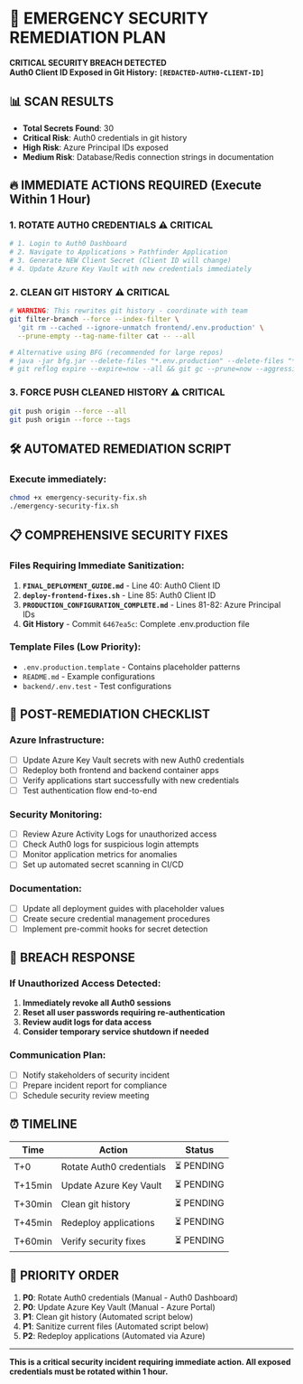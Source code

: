 # 🚨 EMERGENCY SECURITY REMEDIATION PLAN

**CRITICAL SECURITY BREACH DETECTED**  
**Auth0 Client ID Exposed in Git History: `[REDACTED-AUTH0-CLIENT-ID]`**

## 📊 SCAN RESULTS
- **Total Secrets Found**: 30
- **Critical Risk**: Auth0 credentials in git history
- **High Risk**: Azure Principal IDs exposed
- **Medium Risk**: Database/Redis connection strings in documentation

## 🔥 IMMEDIATE ACTIONS REQUIRED (Execute Within 1 Hour)

### 1. **ROTATE AUTH0 CREDENTIALS** ⚠️ CRITICAL
```bash
# 1. Login to Auth0 Dashboard
# 2. Navigate to Applications > Pathfinder Application
# 3. Generate NEW Client Secret (Client ID will change)
# 4. Update Azure Key Vault with new credentials immediately
```

### 2. **CLEAN GIT HISTORY** ⚠️ CRITICAL
```bash
# WARNING: This rewrites git history - coordinate with team
git filter-branch --force --index-filter \
  'git rm --cached --ignore-unmatch frontend/.env.production' \
  --prune-empty --tag-name-filter cat -- --all

# Alternative using BFG (recommended for large repos)
# java -jar bfg.jar --delete-files "*.env.production" --delete-files "*production*" .
# git reflog expire --expire=now --all && git gc --prune=now --aggressive
```

### 3. **FORCE PUSH CLEANED HISTORY** ⚠️ CRITICAL
```bash
git push origin --force --all
git push origin --force --tags
```

## 🛠️ AUTOMATED REMEDIATION SCRIPT

### Execute immediately:
```bash
chmod +x emergency-security-fix.sh
./emergency-security-fix.sh
```

## 📋 COMPREHENSIVE SECURITY FIXES

### Files Requiring Immediate Sanitization:
1. **`FINAL_DEPLOYMENT_GUIDE.md`** - Line 40: Auth0 Client ID
2. **`deploy-frontend-fixes.sh`** - Line 85: Auth0 Client ID  
3. **`PRODUCTION_CONFIGURATION_COMPLETE.md`** - Lines 81-82: Azure Principal IDs
4. **Git History** - Commit `6467ea5c`: Complete .env.production file

### Template Files (Low Priority):
- `.env.production.template` - Contains placeholder patterns
- `README.md` - Example configurations
- `backend/.env.test` - Test configurations

## 🔐 POST-REMEDIATION CHECKLIST

### Azure Infrastructure:
- [ ] Update Azure Key Vault secrets with new Auth0 credentials
- [ ] Redeploy both frontend and backend container apps
- [ ] Verify applications start successfully with new credentials
- [ ] Test authentication flow end-to-end

### Security Monitoring:
- [ ] Review Azure Activity Logs for unauthorized access
- [ ] Check Auth0 logs for suspicious login attempts
- [ ] Monitor application metrics for anomalies
- [ ] Set up automated secret scanning in CI/CD

### Documentation:
- [ ] Update all deployment guides with placeholder values
- [ ] Create secure credential management procedures
- [ ] Implement pre-commit hooks for secret detection

## 🚨 BREACH RESPONSE

### If Unauthorized Access Detected:
1. **Immediately revoke all Auth0 sessions**
2. **Reset all user passwords requiring re-authentication**
3. **Review audit logs for data access**
4. **Consider temporary service shutdown if needed**

### Communication Plan:
- [ ] Notify stakeholders of security incident
- [ ] Prepare incident report for compliance
- [ ] Schedule security review meeting

## ⏰ TIMELINE

| Time | Action | Status |
|------|--------|--------|
| T+0 | Rotate Auth0 credentials | ⏳ PENDING |
| T+15min | Update Azure Key Vault | ⏳ PENDING |
| T+30min | Clean git history | ⏳ PENDING |
| T+45min | Redeploy applications | ⏳ PENDING |
| T+60min | Verify security fixes | ⏳ PENDING |

## 🎯 PRIORITY ORDER
1. **P0**: Rotate Auth0 credentials (Manual - Auth0 Dashboard)
2. **P0**: Update Azure Key Vault (Manual - Azure Portal)
3. **P1**: Clean git history (Automated script below)
4. **P1**: Sanitize current files (Automated script below)
5. **P2**: Redeploy applications (Automated via Azure)

---

**This is a critical security incident requiring immediate action. All exposed credentials must be rotated within 1 hour.**
